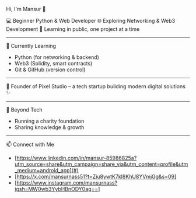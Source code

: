 Hi, I'm Mansur 👋

💻 Beginner Python & Web Developer 
🌐 Exploring Networking & Web3 Development 
🚀 Learning in public, one project at a time  

---

🌱 Currently Learning
- Python (for networking & backend)
- Web3 (Solidity, smart contracts)
- Git & GitHub (version control)

---

🚀 Founder of
Pixel Studio – a tech startup building modern digital solutions ✨  

---


 🤲 Beyond Tech
- Running a charity foundation  
- Sharing knowledge & growth  

---

📫 Connect with Me
- [https://www.linkedin.com/in/mansur-85986825a?utm_source=share&utm_campaign=share_via&utm_content=profile&utm_medium=android_app](#)  
- [https://x.com/mansurnass51?t=Ziu8ywtK7kI8KhU8YVmjGg&s=09] 
- [https://www.instagram.com/mansurnass?igsh=MW0wb3YybHBnODY0ag==]
